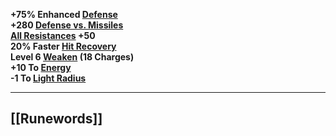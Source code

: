 **+75% Enhanced [Defense](https://diablo.fandom.com/wiki/Defense "Defense")  
+280 [Defense vs. Missiles](https://diablo.fandom.com/wiki/Defense_vs._Missiles "Defense vs. Missiles")  
[All Resistances](https://diablo.fandom.com/wiki/Resistances "Resistances") +50  
20% Faster [Hit Recovery](https://diablo.fandom.com/wiki/Hit_Recovery "Hit Recovery")  
Level 6 [Weaken](https://diablo.fandom.com/wiki/Weaken "Weaken") (18 Charges)  
+10 To [Energy](https://diablo.fandom.com/wiki/Energy "Energy")  
-1 To [Light Radius](https://diablo.fandom.com/wiki/Light_Radius "Light Radius")**

---
## [[Runewords]]